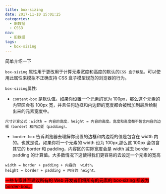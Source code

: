 ```yaml
---
title: box-sizing
date: 2017-11-10 15:01:25
categories:
  - 旧数据
  - CSS3
nav:
  - 旧数据
tags:
  - box-sizing
---
```


简单介绍一下

<!--more-->

`box-sizing` 属性用于更改用于计算元素宽度和高度的默认的`CSS 盒子模型`。可以使用此属性来模拟不正确支持 CSS 盒子模型规范的浏览器的行为。

`box-sizing`属性:

- `content-box` 是默认值。如果你设置一个元素的宽为 100px，那么这个元素的内容区会有 100px 宽，并且任何边框和内边距的宽度都会被增加到最后绘制出来的元素宽度中。

```
尺寸计算公式：width = 内容的宽度，height = 内容的高度。宽度和高度都不包含内容的边框（border）和内边距（padding）。

```

- `border-box` 告诉浏览器去理解你设置的边框和内边距的值是包含在 width 内的。也就是说，如果你将一个元素的 width 设为 100px,那么这 100px 会包含其它的 border 和 padding，内容区的实际宽度会是 width 减去 border + padding 的计算值。大多数情况下这使得我们更容易的去设定一个元素的宽高

```
width = border + padding + 内容的  width，
height = border + padding + 内容的 height。
```

<mark style="background-color:red">一些专家甚至建议所有的 Web 开发者们将所有的元素的 box-sizing 都设为 border-box。</mark>
